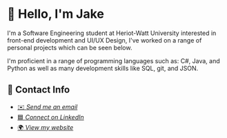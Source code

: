 

# 👋 Hello, I'm Jake

I'm a Software Engineering student at Heriot-Watt University
interested in front-end development and UI/UX Design, I've worked on a range of personal projects which can be seen below.

I'm proficient in a range of programming languages such as: C#, Java, and Python as well as many development skills like SQL, git, and JSON.

## 💬 Contact Info
- <a href = "mailto:jake@callcut.dev">✉️ *Send me an email*</a>
- <a href = "https://www.linkedin.com/in/jake-callcut-958767277/">🟦 *Connect on LinkedIn*</a>
- <a href = "https://callcut.dev">🌍 *View my website*</a>
